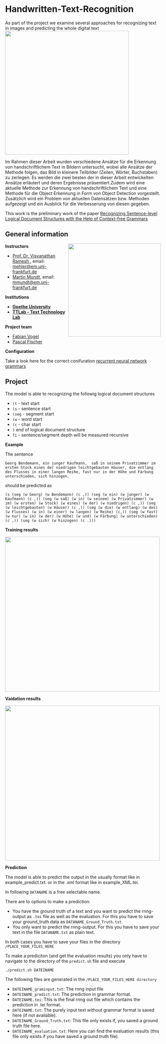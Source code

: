 # Handwritten-Text-Recognition
As part of the project we examine several approaches for recognizing text in images and predicting the whole digital text
<img align="top" width="400" height="" src="https://upload.wikimedia.org/wikipedia/commons/8/88/Handwritten_text_recognition.jpg">


Im Rahmen dieser Arbeit wurden verschiedene Ansätze für die Erkennung von handschriftlichem Text in Bildern untersucht, wobei alle Ansätze der Methode folgen, das Bild in kleinere Teilbilder (Zeilen, Wörter, Buchstaben) zu zerlegen. Es werden die zwei besten der in dieser Arbeit entwickelten Ansätze erläutert und deren Ergebnisse präsentiert.Zudem wird eine aktuelle Methode zur Erkennung von handschriftlichem Text und eine Methode für die Object Erkennung in Form von Object Detection vorgestellt. Zusätzlich wird ein Problem von aktuellen Datensätzen bzw. Methoden aufgezeigt und ein Ausblick für die Verbesserung von diesen gegeben.

This work is the preliminary work of the paper [Recognizing Sentence-level Logical Document Structures with the Help of
Context-free Grammars](https://www.aclweb.org/anthology/2020.lrec-1.650.pdf) 

## General information
<img align="right" width="300" height="" src="https://upload.wikimedia.org/wikipedia/commons/1/1e/Logo-Goethe-University-Frankfurt-am-Main.svg">

**Instructors**
* [Prof. Dr. Visvanathan Ramesh ](http://www.ccc.cs.uni-frankfurt.de/people/), email: mehler@em.uni-frankfurt.de
* [Martin Mundt](https://martin-mundt.com/), email: mmundt@em.uni-frankfurt.de

**Institutions**
* **[Goethe University](http://www.informatik.uni-frankfurt.de/index.php/en/)**
* **[TTLab - Text Technology Lab](https://www.texttechnologylab.org/)**

**Project team**
* [Fabian Vogel](https://github.com/legnaib)
* [Pascal Fischer](https://github.com/Psarpei)

**Configuration**

Take a look here for the correct conifuration [recurrent neural network grammars](https://github.com/clab/rnng)

## Project
The model is able to recognizing the followig logical document structures
* ```(t``` - text start
* ```(s``` - sentence start
* ```(seg``` - segment start
* ```(w``` - word start
* ```(c``` - char start
* ```)``` end of logical document structure
* ```Ti``` - sentence/segment depth will be measured recursive 

**Example**

The sentence
    
```Georg Bendemann, ein junger Kaufmann,  saß in seinem Privatzimmer im ersten Stock eines der niedrigen leichtgebauten Häuser, die entlang des Flusses in einer langen Reihe, fast nur in der Höhe und Färbung unterschieden, sich hinzogen.```

should be predicted as
    
```(s (seg (w Georg) (w Bendemann) (c ,)) (seg (w ein) (w junger) (w Kaufmann) (c ,)) (seg (w saß) (w in) (w seinem) (w Privatzimmer) (w im) (w ersten) (w Stock) (w eines) (w der) (w niedrigen) (c ,)) (seg (w leichtgebauten) (w Häuser) (c ,)) (seg (w die) (w entlang) (w des) (w Flusses) (w in) (w einer) (w langen) (w Reihe) (c,)) (seg (w fast) (w nur) (w in) (w der) (w Höhe) (w und) (w Färbung) (w unterschieden) (c ,)) (seg (w sich) (w hinzogen) (c .)))```

**Training results**

<img align="center" width="500" height="" src="https://upload.wikimedia.org/wikipedia/commons/0/0a/Train_example2.png">

**Vaidation results**

<img align="center" width="500" height="" src="https://upload.wikimedia.org/wikipedia/commons/b/bb/Test_example2.png">

**Prediction**

The model is able to predict the output in the usually format like in example_predict.txt. or in the .xml format like in example_XML.tei.

In following ```DATANAME``` is a free selectable name. 

There are to options to make a prediction:
* You have the ground truth of a text and you want to predict the rnng-output as ```.tei``` file as well as the evaluation. For this you have to save your ground_truth data as ```DATANAME_Ground_Truth.txt```.
* You only want to predict the rnng-output. For this you have to save your text in the file ```DATANAME.txt``` as plain text.

In both cases you have to save your files in the directory ```/PLACE_YOUR_FILES_HERE```

To make a prediciton (and get the evaluation results) you only have to navigate to the directory of the ```predict.sh``` file and execute 

    ./predict.sh DATEINAME 

The following files are generated in the ```/PLACE_YOUR_FILES_HERE directory```

* ```DATEINAME_graminput.txt```: The rnng input file 
* ```DATEINAME_predict.txt```: The prediction in grammar format.
* ```DATEINAME.tei```: This is the final rnng out file which contains the prediction in .tei format.
* ```DATEINAME.txt```: The purely input text without grammar format is saved here (if not available).
* ```DATEINAME_Ground_Truth.txt```: This file only exists if, you saved a ground truth file here.
* ```DATEINAME_evaluation.txt```: Here you can find the evaluation results (this file only exists if you have saved a ground truth file).
